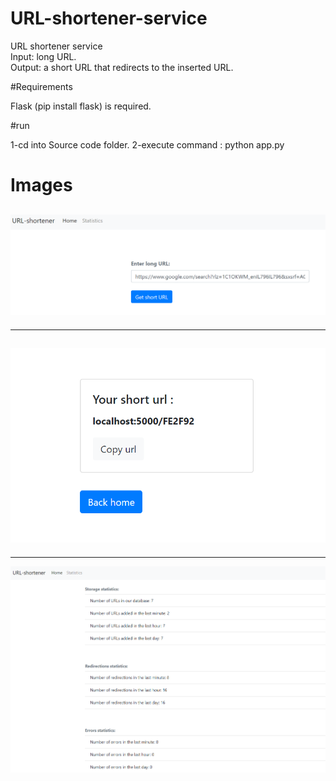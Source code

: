 # URL-shortener-service

URL shortener service<br />
Input: long URL.<br />
Output: a short URL that redirects to the inserted URL.<br />

#Requirements

Flask (pip install flask) is required.

#run

1-cd into Source code folder.
2-execute command : python app.py


# Images


![](images/homePage.PNG)
---------------------------------------------------------------------------------
---------------------------------------------------------------------------------
![](images/shortURL.PNG)
---------------------------------------------------------------------------------
---------------------------------------------------------------------------------
![](images/statistics.PNG)
